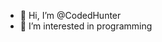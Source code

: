 - 👋 Hi, I’m @CodedHunter
- 👀 I’m interested in programming

<!---
CodedHunter/CodedHunter is a ✨ special ✨ repository because its `README.md` (this file) appears on your GitHub profile.
You can click the Preview link to take a look at your changes.
--->
